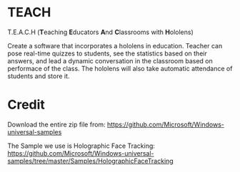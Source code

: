 # TEACH
T.E.A.C.H (**T**eaching **E**ducators **A**nd **C**lassrooms with **H**ololens)

Create a software that incorporates a hololens in education. Teacher can pose real-time quizzes to students, see the statistics based on their answers, and lead a dynamic conversation in the classroom based on performace of the class. The hololens will also take automatic attendance of students and store it.

# Credit
Download the entire zip file from:
https://github.com/Microsoft/Windows-universal-samples

The Sample we use is Holographic Face Tracking:
https://github.com/Microsoft/Windows-universal-samples/tree/master/Samples/HolographicFaceTracking
